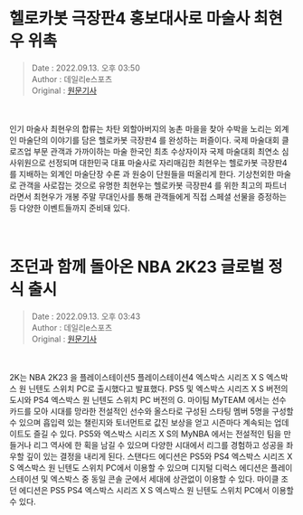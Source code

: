 <!-- 타이틀 -->  
# 헬로카봇 극장판4 홍보대사로 마술사 최현우 위촉  
<!-- 기사 정보 -->  
> Date : 2022.09.13. 오후 03:50  
> Author : 데일리e스포츠  
> Original : [원문기사](https://n.news.naver.com/mnews/article/347/0000166386?sid=105)  
<br/>  
<!-- 대표 이미지 -->  
<img alt="" src="https://imgnews.pstatic.net/image/347/2022/09/13/2022091315485801515da2c546b3a112169111185_20220913155001534.jpg?type=w647"/>  
<br/><br/>  
<!-- 기사 본문 -->  
인기 마술사 최현우의 합류는 차탄 외할아버지의 농촌 마을을 찾아 수박을 노리는 외계인 마술단의 이야기를 담은 헬로카봇 극장판4 를 완성하는 퍼즐이다.
국제 마술대회 클로즈업 부문 관객과 가까이하는 마술 한국인 최초 수상자이자 국제 마술대회 최연소 심사위원으로 선정되며 대한민국 대표 마술사로 자리매김한 최현우는 헬로카봇 극장판4 를 지배하는 외계인 마술단장 수론 과 원숭이 단원들을 떠올리게 한다.
기상천외한 마술로 관객을 사로잡는 것으로 유명한 최현우는 헬로카봇 극장판4 를 위한 최고의 파트너 라면서 최현우가 개봉 주말 무대인사를 통해 관객들에게 직접 스페셜 선물을 증정하는 등 다양한 이벤트들까지 준비돼 있다.  
<br/><br/><br/>  

<!-- 타이틀 -->  
# 조던과 함께 돌아온 NBA 2K23 글로벌 정식 출시  
<!-- 기사 정보 -->  
> Date : 2022.09.13. 오후 03:43  
> Author : 데일리e스포츠  
> Original : [원문기사](https://n.news.naver.com/mnews/article/347/0000166385?sid=105)  
<br/>  
<!-- 대표 이미지 -->  
<img alt="" src="https://imgnews.pstatic.net/image/347/2022/09/13/2022070614281707031da2c546b3a1245817854_20220913154301418.jpg?type=w647"/>  
<br/><br/>  
<!-- 기사 본문 -->  
2K는 NBA 2K23 을 플레이스테이션5 플레이스테이션4 엑스박스 시리즈 X S 엑스박스 원 닌텐도 스위치 PC로 출시했다고 발표했다.
PS5 및 엑스박스 시리즈 X S 버전의 도시와 PS4 엑스박스 원 닌텐도 스위치 PC 버전의 G.
마이팀 MyTEAM 에서는 선수 카드를 모아 시대를 망라한 전설적인 선수와 올스타로 구성된 스타팅 멤버 5명을 구성할 수 있으며 흡입력 있는 챌린지와 토너먼트로 값진 보상을 얻고 시즌마다 계속되는 업데이트도 즐길 수 있다.
PS5와 엑스박스 시리즈 X S의 MyNBA 에서는 전설적인 팀을 만들거나 리그 역사에 한 획을 남길 수 있으며 다양한 시대에서 리그를 경험하고 성공을 좌우할 깊이 있는 결정을 내리게 된다.
스탠다드 에디션은 PS5와 PS4 엑스박스 시리즈 X S 엑스박스 원 닌텐도 스위치 PC에서 이용할 수 있으며 디지털 디럭스 에디션은 플레이스테이션 및 엑스박스 중 동일 콘솔 군에서 세대에 상관없이 이용할 수 있다.
마이클 조던 에디션은 PS5 PS4 엑스박스 시리즈 X S 엑스박스 원 닌텐도 스위치 PC에서 이용할 수 있다.  
<br/><br/><br/>  

